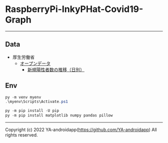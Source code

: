 # RaspberryPi-InkyPHat-Covid19-Graph

---

## Data

* 厚生労働省
  * [オープンデータ](https://www.mhlw.go.jp/stf/covid-19/open-data.html)
    * [新規陽性者数の推移（日別）](https://covid19.mhlw.go.jp/public/opendata/newly_confirmed_cases_daily.csv)

## Env

```powershell
py -m venv myenv
.\myenv\Scripts\Activate.ps1

py -m pip install -U pip
py -m pip install matplotlib numpy pandas pillow

```

---

Copyright (c) 2022 YA-androidapp(https://github.com/YA-androidapp) All rights reserved.
